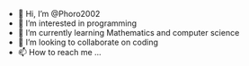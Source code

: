 - 👋 Hi, I’m @Phoro2002
- 👀 I’m interested in programming
- 🌱 I’m currently learning Mathematics and computer science
- 💞️ I’m looking to collaborate on coding
- 📫 How to reach me ...

<!---
Phoro2002/Phoro2002 is a ✨ special ✨ repository because its `README.md` (this file) appears on your GitHub profile.
You can click the Preview link to take a look at your changes.
--->
